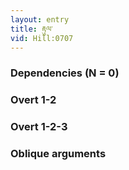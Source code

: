 ```yaml
---
layout: entry
title: རྟུལ་
vid: Hill:0707
---
```

### Dependencies (N = 0)


### Overt 1-2


### Overt 1-2-3


### Oblique arguments
